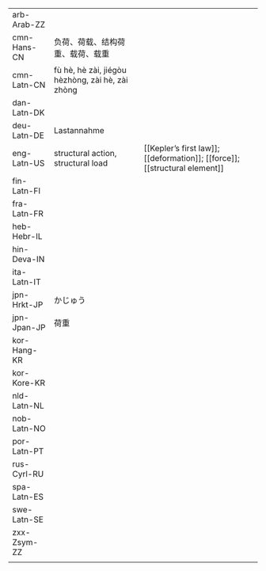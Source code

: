 | | | |
|-|-|-|
| arb-Arab-ZZ |  |  |
| cmn-Hans-CN | 负荷、荷载、结构荷重、载荷、载重 |  |
| cmn-Latn-CN | fù hè, hè zài, jiégòu hèzhòng, zài hè, zài zhòng |  |
| dan-Latn-DK |  |  |
| deu-Latn-DE | Lastannahme |  |
| eng-Latn-US | structural action, structural load | [[Kepler’s first law]]; [[deformation]]; [[force]]; [[structural element]] |
| fin-Latn-FI |  |  |
| fra-Latn-FR |  |  |
| heb-Hebr-IL |  |  |
| hin-Deva-IN |  |  |
| ita-Latn-IT |  |  |
| jpn-Hrkt-JP | かじゅう |  |
| jpn-Jpan-JP | 荷重 |  |
| kor-Hang-KR |  |  |
| kor-Kore-KR |  |  |
| nld-Latn-NL |  |  |
| nob-Latn-NO |  |  |
| por-Latn-PT |  |  |
| rus-Cyrl-RU |  |  |
| spa-Latn-ES |  |  |
| swe-Latn-SE |  |  |
| zxx-Zsym-ZZ |  |  |
|  |  |  |
